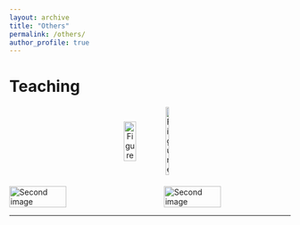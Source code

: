 ```yaml
---
layout: archive
title: "Others"
permalink: /others/
author_profile: true
---
```



Teaching
======

<div style="display: flex; justify-content: center; align-items: center; margin-top: 20px; margin-bottom: 20px;">
  <div style="flex: 0 0 auto; text-align: center; margin-right: 5px;">
    <img src="https://songhuahu-umd.github.io/images/teaching0.png" alt="Figure" style="width: 60%;" />
  </div>
  <div style="flex: 0 0 auto; text-align: center; margin-right: 5px;">
    <img src="https://songhuahu-umd.github.io/images/teaching1.png" alt="Figure" style="width: 30%;" />
  </div>
</div>


<div style="display: flex; justify-content: space-between; gap: 5px;">
  <img src="https://songhuahu-umd.github.io/images/T1.png" alt="Second image" title="" width="45%">
  <img src="https://songhuahu-umd.github.io/images/T2.png" alt="Second image" title="" width="45%">
</div>


***
